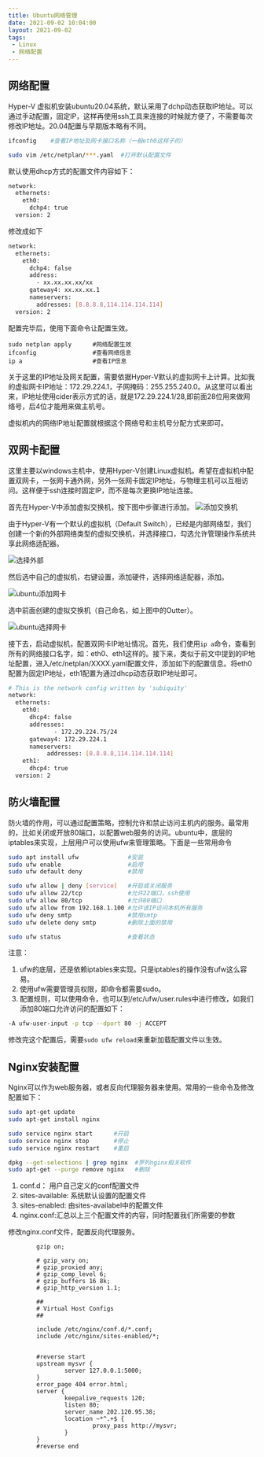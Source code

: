 ```yaml
---
title: Ubuntu网络管理
date: 2021-09-02 10:04:00
layout: 2021-09-02
tags: 
 - Linux
 - 网络配置
---
```



## 网络配置

Hyper-V 虚拟机安装ubuntu20.04系统，默认采用了dchp动态获取IP地址。可以通过手动配置，固定IP，这样再使用ssh工具来连接的时候就方便了，不需要每次修改IP地址。20.04配置与早期版本略有不同。
``` bash
ifconfig    #查看IP地址及网卡接口名称（一般eth0这样子的）

sudo vim /etc/netplan/***.yaml  #打开默认配置文件
```
默认使用dhcp方式的配置文件内容如下：
```bash
network:
  ethernets:
    eth0:
      dchp4: true
  version: 2
```
<!--more-->
修改成如下
``` bash
network:
  ethernets:
    eth0:
      dchp4: false
      address:
        - xx.xx.xx.xx/xx
      gateway4: xx.xx.xx.1
      nameservers:
        addresses: [8.8.8.8,114.114.114.114]
  version: 2
```
配置完毕后，使用下面命令让配置生效。
```
sudo netplan apply      #网络配置生效
ifconfig                #查看网络信息
ip a                    #查看IP信息
```
关于这里的IP地址及网关配置，需要依据Hyper-V默认的虚拟网卡上计算。比如我的虚拟网卡IP地址：172.29.224.1，子网掩码：255.255.240.0。从这里可以看出来，IP地址使用cider表示方式的话，就是172.29.224.1/28,即前面28位用来做网络号，后4位才能用来做主机号。

虚拟机内的网络IP地址配置就根据这个网络号和主机号分配方式来即可。


## 双网卡配置

这里主要以windows主机中，使用Hyper-V创建Linux虚拟机。希望在虚拟机中配置双网卡，一张网卡通外网，另外一张网卡固定IP地址，与物理主机可以互相访问。这样便于ssh连接时固定IP，而不是每次更换IP地址连接。

首先在Hyper-V中添加虚拟交换机，按下图中步骤进行添加。
![添加交换机](https://raw.githubusercontent.com/edsiongithub/blogimages/master/20210831/addswitch.png)

由于Hyper-V有一个默认的虚拟机（Default Switch），已经是内部网络型，我们创建一个新的外部网络类型的虚拟交换机，并选择接口，勾选允许管理操作系统共享此网络适配器。

![选择外部](https://raw.githubusercontent.com/edsiongithub/blogimages/master/20210831/addswitch1.png)

然后选中自己的虚拟机，右键设置，添加硬件，选择网络适配器，添加。

![ubuntu添加网卡](https://raw.githubusercontent.com/edsiongithub/blogimages/master/20210831/ubuntuaddswitch.png)

选中前面创建的虚拟交换机（自己命名，如上图中的Outter）。

![ubuntu选择网卡](https://raw.githubusercontent.com/edsiongithub/blogimages/master/20210831/ubuntuaddswitch1.png)

接下去，启动虚拟机，配置双网卡IP地址情况。首先，我们使用```ip a```命令，查看到所有的网络接口名字，如：eth0、eth1这样的。接下来，类似于前文中提到的IP地址配置，进入/etc/netplan/XXXX.yaml配置文件，添加如下的配置信息。将eth0配置为固定IP地址，eth1配置为通过dhcp动态获取IP地址即可。
``` bash
# This is the network config written by 'subiquity'
network:
  ethernets:
    eth0:
      dhcp4: false
      addresses:
             - 172.29.224.75/24
      gateway4: 172.29.224.1
      nameservers:
           addresses: [8.8.8.8,114.114.114.114]
    eth1:
      dhcp4: true
  version: 2
```
## 防火墙配置
防火墙的作用，可以通过配置策略，控制允许和禁止访问主机内的服务。最常用的，比如关闭或开放80端口，以配置web服务的访问。ubuntu中，底层的iptables来实现，上层用户可以使用ufw来管理策略。下面是一些常用命令

```bash
sudo apt install ufw              #安装
sudo ufw enable                   #启用
sudo ufw default deny             #禁用

sudo ufw allow | deny [service]   #开启或关闭服务
sudo ufw allow 22/tcp             #允许22端口，ssh使用
sudo ufw allow 80/tcp             #允许80端口
sudo ufw allow from 192.168.1.100 #允许该IP访问本机所有服务
sudo ufw deny smtp                #禁用smtp
sudo ufw delete deny smtp         #删除上面的禁用

sudo ufw status                   #查看状态
```

注意：
1. ufw的底层，还是依赖iptables来实现。只是iptables的操作没有ufw这么容易。
2. 使用ufw需要管理员权限，即命令都需要sudo。
3. 配置规则，可以使用命令，也可以到/etc/ufw/user.rules中进行修改，如我们添加80端口允许访问的配置如下：
```bash
-A ufw-user-input -p tcp --dport 80 -j ACCEPT
```
修改完这个配置后，需要```sudo ufw reload```来重新加载配置文件以生效。


## Nginx安装配置
Nginx可以作为web服务器，或者反向代理服务器来使用。常用的一些命令及修改配置如下：
``` bash
sudo apt-get update
sudo apt-get install nginx

sudo service nginx start      #开启
sudo service nginx stop       #停止
sudo service nginx restart    #重启

dpkg --get-selections | grep nginx  #罗列nginx相关软件
sudo apt-get --purge remove nginx   #删除

```
1. conf.d： 用户自己定义的conf配置文件
2. sites-available: 系统默认设置的配置文件
3. sites-enabled: 由sites-availabel中的配置文件
4. nginx.conf:汇总以上三个配置文件的内容，同时配置我们所需要的参数

修改nginx.conf文件，配置反向代理服务。
```
        gzip on;

        # gzip_vary on;
        # gzip_proxied any;
        # gzip_comp_level 6;
        # gzip_buffers 16 8k;
        # gzip_http_version 1.1;

        ##
        # Virtual Host Configs
        ##

        include /etc/nginx/conf.d/*.conf;
        include /etc/nginx/sites-enabled/*;


        #reverse start
        upstream mysvr {
                server 127.0.0.1:5000;
        }
        error_page 404 error.html;
        server {
                keepalive_requests 120;
                listen 80;
                server_name 202.120.95.38;
                location ~*^.+$ {
                        proxy_pass http://mysvr;
                }
        }
        #reverse end

```